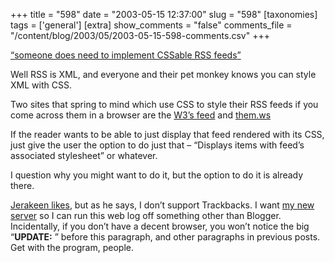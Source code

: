 +++
title = "598"
date = "2003-05-15 12:37:00"
slug = "598"
[taxonomies]
tags = ['general']
[extra]
show_comments = "false"
comments_file = "/content/blog/2003/05/2003-05-15-598-comments.csv"
+++

[<q cite="http://2lmc.org/spool/id/2474">someone does need to implement CSSable RSS feeds</q>](http://2lmc.org/spool/id/2474 "2lmc spool")

Well RSS is XML, and everyone and their pet monkey knows you can style XML with CSS.

Two sites that spring to mind which use CSS to style their RSS feeds if you come across them in a browser are the [W3’s feed](http://www.w3.org/2000/08/w3c-synd/home.rss "w3c frontpage news") and [them.ws](http://www.them.ws/feeds/index.php?feed=zeldman&num=5 "Zeldman")

If the reader wants to be able to just display that feed rendered with its CSS, just give the user the option to do just that – “Displays items with feed’s associated stylesheet” or whatever.

I question why you might want to do it, but the option to do it is already there.

<ins datetime="2003-05-15T15:08:35Z"></ins>

[Jerakeen likes](http://2lmc.org/spool/id/2474), but as he says, I don’t support Trackbacks. I want [my new server](http://www.memset.com/fullserver.php?&new_currency=GBP) so I can run this web log off something other than Blogger. Incidentally, if you don’t have a decent browser, you won’t notice the big <q>**UPDATE:** </q> before this paragraph, and other paragraphs in previous posts. Get with the program, people.
